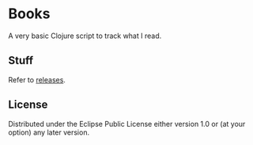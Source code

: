 # Books

A very basic Clojure script to track what I read.

## Stuff

Refer to [releases](https://github.com/valerauko/books/releases).

## License

Distributed under the Eclipse Public License either version 1.0 or (at
your option) any later version.
